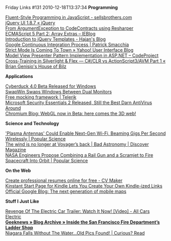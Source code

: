 Friday Links #131
2010-12-18T13:37:34
**Programming**

[Fluent-Style Programming in JavaScript - sellsbrothers.com ](http://www.sellsbrothers.com/posts/Details/12692)   
[jQuery UI 1.8.7 « jQuery ](http://blog.jqueryui.com/2010/12/jquery-ui-1-8-7/)   
[From ArgumentException to CodeContracts using Resharper ](http://www.infinitec.de/post/2010/12/13/From-ArgumentException-to-CodeContracts-using-Resharper.aspx)   
[ECMAScript 5 Part 2: Array Extras – IEBlog](http://blogs.msdn.com/b/ie/archive/2010/12/13/ecmascript-5-part-2-array-extras.aspx)   
[Introduction to jQuery Templates - Hajan's Blog](http://weblogs.asp.net/hajan/archive/2010/12/13/jquery-templates-in-asp-net-introduction.aspx)   
[Google Continuous Integration Process | Patrick Smacchia](http://codebetter.com/patricksmacchia/2010/12/14/google-continuous-integration/?utm_source=feedburner&utm_medium=feed&utm_campaign=Feed%3A+CodeBetter+%28CodeBetter.Com%29)   
[Strict Mode Is Coming To Town » Yahoo! User Interface Blog](http://www.yuiblog.com/blog/2010/12/14/strict-mode-is-coming-to-town/)   
[Model View Presenter Pattern Implementation in ASP.NET – CodeProject](http://www.codeproject.com/KB/aspnet/MVP_Pattern_in_ASP_NET.aspx)   
[Cross-Training in Silverlight & Flex — C#/CLR vs ActionScript3/AVM Part 1 « Brian Genisio's House of Bilz ](http://houseofbilz.com/archives/2010/12/17/cross-training-in-silverlight-flex-cclr-vs-actionscript3avm-part-1/?utm_source=feedburner&utm_medium=feed&utm_campaign=Feed%3A+genisio+%28Brian%27s+House+of+Bilz%29)

**Applications**

[Cyberduck 4.0 Beta Released for Windows](http://lifehacker.com/5713134/cyberduck-40-beta-released-for-windows?utm_source=feedburner&utm_medium=feed&utm_campaign=Feed%3A+lifehacker%2Ffull+%28Lifehacker%29)   
[SwapWin Swaps Windows Between Dual Monitors](http://lifehacker.com/5713296/swapwin-swaps-windows-between-dual-monitors?utm_source=feedburner&utm_medium=feed&utm_campaign=Feed%3A+lifehacker%2Ffull+%28Lifehacker%29)   
[Free mocking framework | Telerik ](http://www.telerik.com/products/mocking/free.aspx)   
[Microsoft Security Essentials 2 Released, Still the Best Darn AntiVirus Around ](http://lifehacker.com/5714508/microsoft-security-essentials-2-released-still-the-best-darn-antivirus-around?utm_source=feedburner&utm_medium=feed&utm_campaign=Feed%3A+lifehacker%2Ffull+%28Lifehacker%29)   
[Chromium Blog: WebGL now in Beta: here comes the 3D web!](http://blog.chromium.org/2010/12/webgl-now-in-beta-here-comes-3d-web.html?utm_source=javascriptweekly&utm_medium=email)

**Science and Technology**

['Plasma Antennas' Could Enable Next-Gen Wi-Fi, Beaming Gigs Per Second Wirelessly | Popular Science](http://www.popsci.com/technology/article/2010-12/plasma-antennas-could-enable-next-gen-wi-fi-beaming-gigs-second-wirelessly)   
[The wind is no longer at Voyager’s back | Bad Astronomy | Discover Magazine](http://blogs.discovermagazine.com/badastronomy/2010/12/13/the-wind-is-no-longer-at-voyagers-back/)   
[NASA Engineers Propose Combining a Rail Gun and a Scramjet to Fire Spacecraft Into Orbit | Popular Science](http://www.popsci.com/technology/article/2010-11/nasa-engineers-propose-combining-rail-gun-and-scramjet-fire-spacecraft-orbit)

**On the Web**

[Create professional resumes online for free - CV Maker ](http://cvmaker.in/)   
[Kinstant Start Page for Kindle Lets You Create Your Own Kindle-ized Links ](http://lifehacker.com/5713283/kinstant-start-page-for-kindle-lets-you-create-your-own-kindle+ized-links?utm_source=feedburner&utm_medium=feed&utm_campaign=Feed%3A+lifehacker%2Ffull+%28Lifehacker%29)   
[Official Google Blog: The next generation of mobile maps ](http://googleblog.blogspot.com/2010/12/next-generation-of-mobile-maps.html?utm_source=feedburner&utm_medium=feed&utm_campaign=Feed%3A+blogspot%2FMKuf+%28Official+Google+Blog%29)

**Stuff I Just Like**

[Revenge Of The Electric Car Trailer: Watch It Now! [Video] - All Cars Electric](http://www.allcarselectric.com/blog/1052419_revenge-of-the-electric-car-trailer-watch-it-now-video)   
[**Geeknews » Blog Archive » Inside the San Francisco Fire Department’s Ladder Shop**](http://www.geeknews.net/2010/12/11/inside-the-san-francisco-fire-departments-ladder-shop?utm_source=feedburner&utm_medium=feed&utm_campaign=Feed%3A+geeknews%2FDMDB+%28GeekNews%29)   
[Niagara Falls Without The Water...Old Pics Found! | Curious? Read ](http://www.curiousread.com/2010/12/niagara-falls-without-waterold-pics.html?utm_source=feedburner&utm_medium=feed&utm_campaign=Feed%3A+CuriousRead+%28Curious+Read%29)
